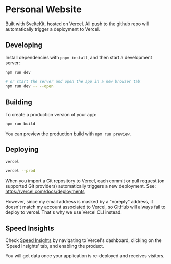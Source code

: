 
# Personal Website

Built with SvelteKit, hosted on Vercel.
All push to the github repo will automatically trigger a deployment to Vercel.


## Developing

Install dependencies with `pnpm install`, and then start a development server:

```bash
npm run dev

# or start the server and open the app in a new browser tab
npm run dev -- --open
```

## Building

To create a production version of your app:

```bash
npm run build
```

You can preview the production build with `npm run preview`.


## Deploying

```bash
vercel

vercel --prod
```

When you import a Git repository to Vercel, each commit or pull request (on supported Git providers) automatically triggers a new deployment. See: https://vercel.com/docs/deployments

However, since my email address is masked by a "noreply" address, it doesn't match my account associated to Vercel, so GitHub will always fail to deploy to vercel. That's why we use Vercel CLI instead.


## Speed Insights

Check [Speed Insights](https://vercel.com/docs/concepts/speed-insights) by navigating to Vercel's dashboard, clicking on the 'Speed Insights' tab, and enabling the product.

You will get data once your application is re-deployed and receives visitors.
